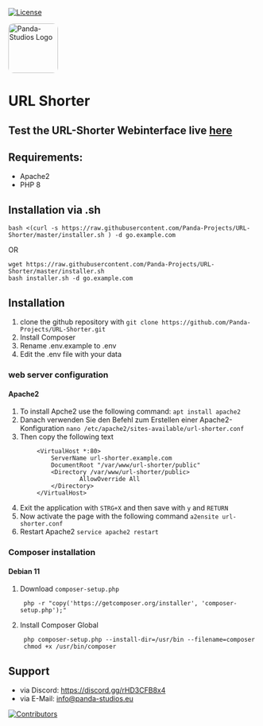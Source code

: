 [![License](https://img.shields.io/badge/License-Apache%202.0-blue.svg)](https://opensource.org/licenses/Apache-2.0)

<img width="100px" style="border-radius: 10px;" src="https://cdn.panda-studios.eu/logo-transparent.png" alt="Panda-Studios Logo">

# URL Shorter

## Test the URL-Shorter Webinterface live [here](https://go.demo.panda-studios.eu)

## Requirements:

- Apache2
- PHP 8

## Installation via .sh
```
bash <(curl -s https://raw.githubusercontent.com/Panda-Projects/URL-Shorter/master/installer.sh ) -d go.example.com
```
OR
```
wget https://raw.githubusercontent.com/Panda-Projects/URL-Shorter/master/installer.sh
bash installer.sh -d go.example.com
```

## Installation
1. clone the github repository with ``git clone https://github.com/Panda-Projects/URL-Shorter.git``
2. Install Composer
3. Rename .env.example to .env
4. Edit the .env file with your data

### web server configuration

#### Apache2

1. To install Apche2 use the following command:
   ```apt install apache2```
2. Danach verwenden Sie den Befehl zum Erstellen einer Apache2-Konfiguration
   ```nano /etc/apache2/sites-available/url-shorter.conf```
3. Then copy the following text
```
        <VirtualHost *:80>
            ServerName url-shorter.example.com
            DocumentRoot "/var/www/url-shorter/public"
            <Directory /var/www/url-shorter/public>
                    AllowOverride All
            </Directory>
        </VirtualHost>
```
4. Exit the application with ``STRG+X`` and then save with ``y`` and ``RETURN``
5. Now activate the page with the following command
   ```a2ensite url-shorter.conf```
6. Restart Apache2
   ```service apache2 restart```



### Composer installation
#### Debian 11
1. Download ``composer-setup.php``

        php -r "copy('https://getcomposer.org/installer', 'composer-setup.php');"

2. Install Composer Global

        php composer-setup.php --install-dir=/usr/bin --filename=composer
        chmod +x /usr/bin/composer

## Support

- via Discord: https://discord.gg/rHD3CFB8x4
- via E-Mail: [info@panda-studios.eu](mailto:info@panda-studios.eu)

<a href="https://github.com/Panda-Projects/CloudNet-V3-Webinterface/graphs/contributors">
  <img src="https://contrib.rocks/image?repo=Panda-Projects/CloudNet-V3-Webinterface" alt="Contributors"/>
</a>